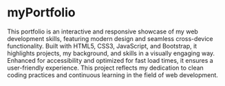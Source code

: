 # myPortfolio

This portfolio is an interactive and responsive showcase of my web development skills, featuring modern design and seamless cross-device functionality. Built with HTML5, CSS3, JavaScript, and Bootstrap, it highlights projects, my background, and skills in a visually engaging way. Enhanced for accessibility and optimized for fast load times, it ensures a user-friendly experience. This project reflects my dedication to clean coding practices and continuous learning in the field of web development.
